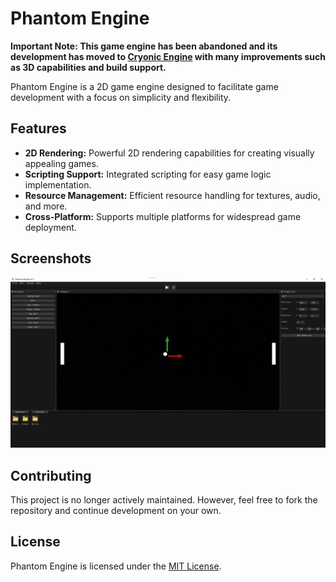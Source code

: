 # Phantom Engine
**Important Note: This game engine has been abandoned and its development has moved to [Cryonic Engine](https://github.com/ElectroGamesDev/Cryonic-Engine) with many improvements such as 3D capabilities and build support.**

Phantom Engine is a 2D game engine designed to facilitate game development with a focus on simplicity and flexibility.

## Features

- **2D Rendering:** Powerful 2D rendering capabilities for creating visually appealing games.
- **Scripting Support:** Integrated scripting for easy game logic implementation.
- **Resource Management:** Efficient resource handling for textures, audio, and more.
- **Cross-Platform:** Supports multiple platforms for widespread game deployment.

## Screenshots

![alt text](EditorScreenshot.jpg "")

## Contributing

This project is no longer actively maintained. However, feel free to fork the repository and continue development on your own.

## License

Phantom Engine is licensed under the [MIT License](LICENSE).
